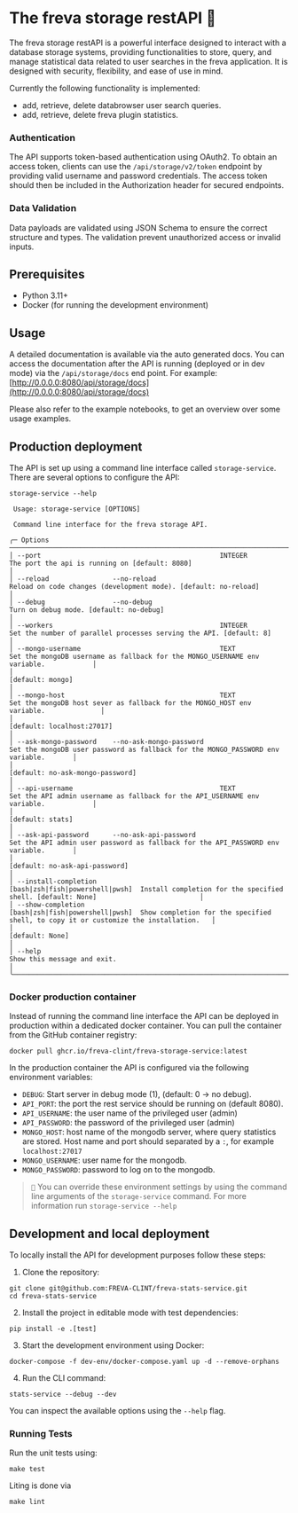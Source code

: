 # The freva storage restAPI 🚀

The freva storage restAPI is a powerful interface designed to interact with a
database storage systems, providing functionalities to store, query, and
manage statistical data related to user searches in the freva application.
It is designed with security, flexibility, and ease of use in mind.

Currently the following functionality is implemented:

- add, retrieve, delete databrowser user search queries.
- add, retrieve, delete freva plugin statistics.


### Authentication
The API supports token-based authentication using OAuth2. To obtain an access
token, clients can use the ``/api/storage/v2/token`` endpoint by providing
valid username and password credentials. The access token should then be
included in the Authorization header for secured endpoints.

### Data Validation
Data payloads are validated using JSON Schema to ensure the correct
structure and types. The validation prevent unauthorized access
or invalid inputs.


## Prerequisites

- Python 3.11+
- Docker (for running the development environment)

## Usage

A detailed documentation is available via the auto generated docs.
You can access the documentation after the API is running (deployed or in dev mode)
via the ``/api/storage/docs`` end point. For example:
[http://0.0.0.0:8080/api/storage/docs](http://0.0.0.0:8080/api/storage/docs)

Please also refer to the example notebooks, to get an overview over some usage
examples.

## Production deployment
The API is set up using a command line interface called ``storage-service``.
There are several options to configure the API:

```console
storage-service --help

 Usage: storage-service [OPTIONS]

 Command line interface for the freva storage API.

╭─ Options ────────────────────────────────────────────────────────────────────────────────────────────────────────────────────────────────────────────────────────────────╮
│ --port                                             INTEGER                          The port the api is running on [default: 8080]                                       │
│ --reload                --no-reload                                                 Reload on code changes (development mode). [default: no-reload]                      │
│ --debug                 --no-debug                                                  Turn on debug mode. [default: no-debug]                                              │
│ --workers                                          INTEGER                          Set the number of parallel processes serving the API. [default: 8]                   │
│ --mongo-username                                   TEXT                             Set the mongoDB username as fallback for the MONGO_USERNAME env variable.            │
│                                                                                     [default: mongo]                                                                     │
│ --mongo-host                                       TEXT                             Set the mongoDB host sever as fallback for the MONGO_HOST env variable.              │
│                                                                                     [default: localhost:27017]                                                           │
│ --ask-mongo-password    --no-ask-mongo-password                                     Set the mongoDB user password as fallback for the MONGO_PASSWORD env variable.       │
│                                                                                     [default: no-ask-mongo-password]                                                     │
│ --api-username                                     TEXT                             Set the API admin username as fallback for the API_USERNAME env variable.            │
│                                                                                     [default: stats]                                                                     │
│ --ask-api-password      --no-ask-api-password                                       Set the API admin user password as fallback for the API_PASSWORD env variable.       │
│                                                                                     [default: no-ask-api-password]                                                       │
│ --install-completion                               [bash|zsh|fish|powershell|pwsh]  Install completion for the specified shell. [default: None]                          │
│ --show-completion                                  [bash|zsh|fish|powershell|pwsh]  Show completion for the specified shell, to copy it or customize the installation.   │
│                                                                                     [default: None]                                                                      │
│ --help                                                                              Show this message and exit.                                                          │
╰──────────────────────────────────────────────────────────────────────────────────────────────────────────────────────────────────────────────────────────────────────────╯

```


### Docker production container

Instead of running the command line interface the API can be deployed
in production within a dedicated docker container. You can pull the container
from the GitHub container registry:

```console
docker pull ghcr.io/freva-clint/freva-storage-service:latest
```

In the production container the API is configured via the following environment
variables:

- ``DEBUG``: Start server in debug mode (1), (default: 0 -> no debug).
- ``API_PORT``: the port the rest service should be running on (default 8080).
- ``API_USERNAME``: the user name of the privileged user (admin)
- ``API_PASSWORD``: the password of the privileged user (admin)
- ``MONGO_HOST``: host name of the mongodb server, where query statistics are
                 stored. Host name and port should separated by a ``:``, for
                 example ``localhost:27017``
- ``MONGO_USERNAME``: user name for the mongodb.
- ``MONGO_PASSWORD``: password to log on to the mongodb.

> ``📝`` You can override these environment settings by using the command line
         arguments of the ``storage-service`` command. For more information run
         ``storage-service --help``


## Development and local deployment

To locally install the API for development purposes follow these steps:

1. Clone the repository:

```console
git clone git@github.com:FREVA-CLINT/freva-stats-service.git
cd freva-stats-service
```

2. Install the project in editable mode with test dependencies:

```console
pip install -e .[test]
```

3. Start the development environment using Docker:

```console
docker-compose -f dev-env/docker-compose.yaml up -d --remove-orphans
```

4. Run the CLI command:

 ```console
stats-service --debug --dev
```
You can inspect the available options using the ``--help`` flag.

### Running Tests

Run the unit tests using:

```console
make test
```

Liting is done via

```console
make lint
```
